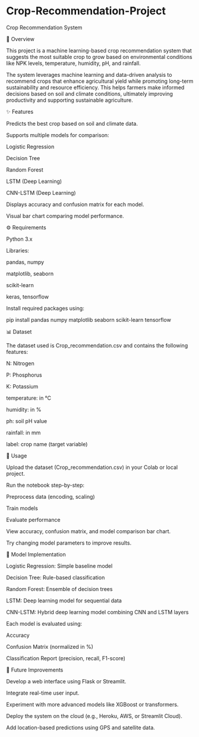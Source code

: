 # Crop-Recommendation-Project
Crop Recommendation System

📌 Overview

This project is a machine learning-based crop recommendation system that suggests the most suitable crop to grow based on environmental conditions like NPK levels, temperature, humidity, pH, and rainfall.

The system leverages machine learning and data-driven analysis to recommend crops that enhance agricultural yield while promoting long-term sustainability and resource efficiency. This helps farmers make informed decisions based on soil and climate conditions, ultimately improving productivity and supporting sustainable agriculture.

✨ Features

Predicts the best crop based on soil and climate data.

Supports multiple models for comparison:

Logistic Regression

Decision Tree

Random Forest

LSTM (Deep Learning)

CNN-LSTM (Deep Learning)

Displays accuracy and confusion matrix for each model.

Visual bar chart comparing model performance.

⚙️ Requirements

Python 3.x

Libraries:

pandas, numpy

matplotlib, seaborn

scikit-learn

keras, tensorflow

Install required packages using:

pip install pandas numpy matplotlib seaborn scikit-learn tensorflow

📊 Dataset

The dataset used is Crop_recommendation.csv and contains the following features:

N: Nitrogen

P: Phosphorus

K: Potassium

temperature: in °C

humidity: in %

ph: soil pH value

rainfall: in mm

label: crop name (target variable)

🚀 Usage

Upload the dataset (Crop_recommendation.csv) in your Colab or local project.

Run the notebook step-by-step:

Preprocess data (encoding, scaling)

Train models

Evaluate performance

View accuracy, confusion matrix, and model comparison bar chart.

Try changing model parameters to improve results.

🧐 Model Implementation

Logistic Regression: Simple baseline model

Decision Tree: Rule-based classification

Random Forest: Ensemble of decision trees

LSTM: Deep learning model for sequential data

CNN-LSTM: Hybrid deep learning model combining CNN and LSTM layers

Each model is evaluated using:

Accuracy

Confusion Matrix (normalized in %)

Classification Report (precision, recall, F1-score)

🔮 Future Improvements

Develop a web interface using Flask or Streamlit.

Integrate real-time user input.

Experiment with more advanced models like XGBoost or transformers.

Deploy the system on the cloud (e.g., Heroku, AWS, or Streamlit Cloud).

Add location-based predictions using GPS and satellite data.


